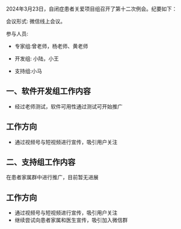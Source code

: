  

2024年3月23日，自闭症患者关爱项目组召开了第十二次例会。纪要如下：

会议形式: 微信线上会议。

参与人员: 

- 专家组:曾老师，杨老师、黄老师

- 开发组: 小陆，小王

- 支持组:小马

## 一、软件开发组工作内容
* 经过老师测试，软件可用性通过测试可开始推广
## 工作方向

* 通过视频号与短视频进行宣传，吸引用户关注
## 二、支持组工作内容
  在患者家属群中进行推广，目前暂无进展

## 工作方向

* 通过视频号与短视频进行宣传，吸引用户关注
* 继续尝试向患者家属和医生宣传，吸引加入微信群
